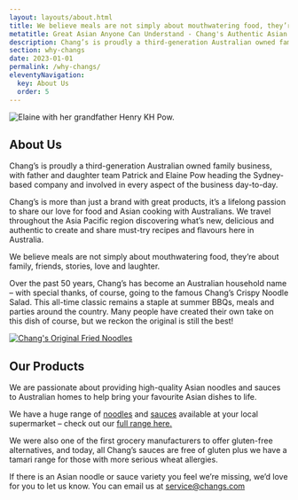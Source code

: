 ```yaml
---
layout: layouts/about.html
title: We believe meals are not simply about mouthwatering food, they’re about family, friends, stories, love and laughter.
metatitle: Great Asian Anyone Can Understand - Chang's Authentic Asian Cooking
description: Chang’s is proudly a third-generation Australian owned family business, with father and daughter team Patrick and Elaine Pow heading the Sydney-based company and involved in every aspect of the business day-to-day.
section: why-changs
date: 2023-01-01
permalink: /why-changs/
eleventyNavigation:
  key: About Us
  order: 5
---
```



<div class="grid-2-columns-5x7">
<div class="about-left">
<img src="https://www.changs.com/uploads/images/assets/polaroid.jpg" alt="Elaine with her grandfather Henry KH Pow." title="Elaine with her grandfather Henry KH Pow.">
</div>
<div class="about-right">
<h2>About Us</h2>
<p>Chang’s is proudly a third-generation Australian owned family business, with father and daughter team Patrick and Elaine Pow heading the Sydney-based company and involved in every aspect of the business day-to-day.</p>
<p>Chang’s is more than just a brand with great products, it’s a lifelong passion to share our love for food and Asian cooking with Australians. We travel throughout the Asia Pacific region discovering what’s new, delicious and authentic to create and share must-try recipes and flavours here in Australia.</p>
<p>We believe meals are not simply about mouthwatering food, they’re about family, friends, stories, love and laughter.</p>
<p>Over the past 50 years, Chang’s has become an Australian household name – with special thanks, of course, going to the famous Chang’s Crispy Noodle Salad. This all-time classic remains a staple at summer BBQs, meals and parties around the country. Many people have created their own take on this dish of course, but we reckon the original is still the best!</p>
</div>
</div>
<div class="grid-2-columns-5x7">
<div class="about-left">
<div class="aboutimageone"> <a href="/products"><img src="https://www.changs.com/uploads/images/assets/190829-Original-Fried-Noodles.jpg" alt="Chang's Original Fried Noodles" title="Chang's Original Fried Noodles"></a> </div>
</div>
<div class="about-right">
<h2>Our Products</h2>
<p>We are passionate about providing high-quality Asian noodles and sauces to Australian homes to help bring your favourite Asian dishes to life.</p>
<p>We have a huge range of <a href="/products/noodles/" title="Changs Noodles products">noodles</a> and <a href="/products/sauces/" title="Changs Sauces products">sauces</a> available at your local supermarket – check out our <a href="/products/" title="Changs Sauces products">full range here.</a></p>
<p>We were also one of the first grocery manufacturers to offer gluten-free alternatives, and today, all Chang’s sauces are free of gluten plus we have a tamari range for those with more serious wheat allergies. &nbsp;</p>
<p>If there is an Asian noodle or sauce variety you feel we’re missing, we’d love for you to let us know. You can email us at <a href="mailto:service@changs.com">service@changs.com</a></p>
</div>
</div>



